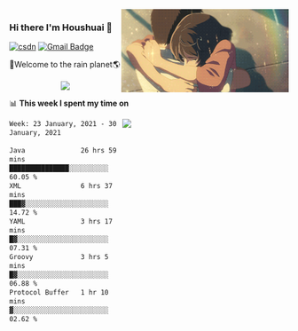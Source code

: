 <img  align='right' height="150" src="https://github.com/LikeRainDay/LikeRainDay/blob/master/pic/img_rain_1.gif?raw=true">



### Hi there I'm Houshuai :lemon:

[![csdn](https://img.shields.io/badge/-csdn-c14438?style=flat-square&logo=c&logoColor=white)](https://blog.csdn.net/qq_15807167)
[![Gmail Badge](https://img.shields.io/badge/-gmail-c14438?style=flat-square&logo=Gmail&logoColor=white&link=mailto:houshuai0816@gmail.com)](mailto:houshuai0816@gmail.com)

🚀Welcome to the rain planet🌎

<center>
<img align='center'  src="https://source.unsplash.com/random/1200x600">
</center>

📊 **This week I spent my time on**

<img align='right'   width="300" src="https://github-readme-stats.vercel.app/api?username=LikeRainDay&show_icons=true&title_color=fff&icon_color=79ff97&text_color=9f9f9f&bg_color=151515">

<!--START_SECTION:waka-->
```text
Week: 23 January, 2021 - 30 January, 2021

Java              26 hrs 59 mins  ███████████████░░░░░░░░░░   60.05 % 
XML               6 hrs 37 mins   ███▓░░░░░░░░░░░░░░░░░░░░░   14.72 % 
YAML              3 hrs 17 mins   █▓░░░░░░░░░░░░░░░░░░░░░░░   07.31 % 
Groovy            3 hrs 5 mins    █▓░░░░░░░░░░░░░░░░░░░░░░░   06.88 % 
Protocol Buffer   1 hr 10 mins    ▓░░░░░░░░░░░░░░░░░░░░░░░░   02.62 % 
```
<!--END_SECTION:waka-->
